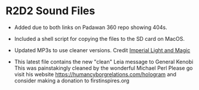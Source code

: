# R2D2 Sound Files



* Added due to both links on Padawan 360 repo showing 404s.
* Included a shell script for copying the files to the SD card on MacOS.
* Updated MP3s to use cleaner versions. Credit [Imperial Light and Magic](https://github.com/Imperiallandm/r2sounds)
  

* This latest file contains the new "clean" Leia message to General Kenobi
This was painstakingly cleaned by the wonderful Michael Perl
Please go visit his website https://humancyborgrelations.com/hologram
and consider making a donation to firstinspires.org

